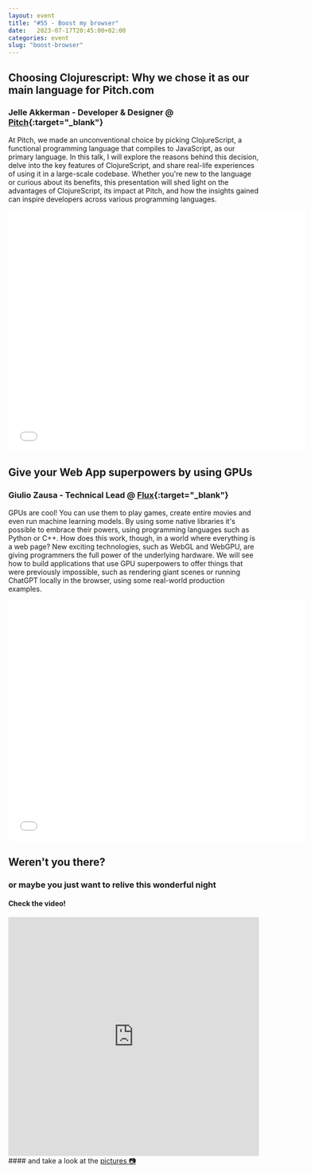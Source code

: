 ```yaml
---
layout: event
title: "#55 - Boost my browser"
date:   2023-07-17T20:45:00+02:00
categories: event
slug: "boost-browser"
---
```


## Choosing Clojurescript: Why we chose it as our main language for Pitch.com

### Jelle Akkerman - Developer & Designer @ [Pitch](//pitch.com/){:target="_blank"}

At Pitch, we made an unconventional choice by picking ClojureScript, a functional programming language that compiles to JavaScript, as our primary language. In this talk, I will explore the reasons behind this decision, delve into the key features of ClojureScript, and share real-life experiences of using it in a large-scale codebase. Whether you're new to the language or curious about its benefits, this presentation will shed light on the advantages of ClojureScript, its impact at Pitch, and how the insights gained can inspire developers across various programming languages.

<iframe src="//pitch.com/embed/c6c9a989-b976-4d5a-aabe-e9ac3dac5339" width="595" height="485" frameborder="0" marginwidth="0" marginheight="0" scrolling="no" allowfullscreen> </iframe>

## Give your Web App superpowers by using GPUs

### Giulio Zausa - Technical Lead @ [Flux](//www.flux.ai/){:target="_blank"}

GPUs are cool! You can use them to play games, create entire movies and even run machine learning models. By using some native libraries it's possible to embrace their powers, using programming languages such as Python or C++. How does this work, though, in a world where everything is a web page? New exciting technologies, such as WebGL and WebGPU, are giving programmers the full power of the underlying hardware. We will see how to build applications that use GPU superpowers to offer things that were previously impossible, such as rendering giant scenes or running ChatGPT locally in the browser, using some real-world production examples.

<iframe src="//www.slideshare.net/slideshow/embed_code/key/FDsQA8NBIkXAr6" width="595" height="485" frameborder="0" marginwidth="0" marginheight="0" scrolling="no" allowfullscreen> </iframe>

## Weren't you there?

### or maybe you just want to relive this wonderful night

<section class="fb-links">

#### Check the video!

<iframe width="100%" height="480px" src="https://www.youtube.com/embed/aJjcl5EfkVs" frameborder="0" allow="accelerometer; autoplay; clipboard-write; encrypted-media; gyroscope; picture-in-picture" allowfullscreen></iframe>
#### and take a look at the <a id="fb_photo_album" class="btn-facebook" target="_blank" href="//bit.ly/speck55p">pictures &#128247;</a>


</section>